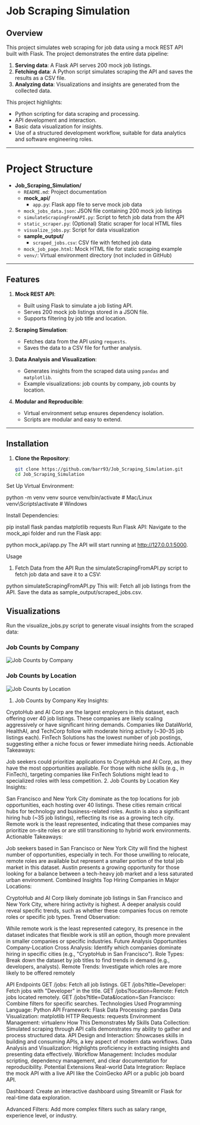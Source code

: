 # **Job Scraping Simulation**

## **Overview**
This project simulates web scraping for job data using a mock REST API built with Flask. The project demonstrates the entire data pipeline:
1. **Serving data**: A Flask API serves 200 mock job listings.
2. **Fetching data**: A Python script simulates scraping the API and saves the results as a CSV file.
3. **Analyzing data**: Visualizations and insights are generated from the collected data.

This project highlights:
- Python scripting for data scraping and processing.
- API development and interaction.
- Basic data visualization for insights.
- Use of a structured development workflow, suitable for data analytics and software engineering roles.

---


# Project Structure

- **Job_Scraping_Simulation/**
  - `README.md`: Project documentation
  - **mock_api/**
    - `app.py`: Flask app file to serve mock job data
  - `mock_jobs_data.json`: JSON file containing 200 mock job listings
  - `simulateScrapingFromAPI.py`: Script to fetch job data from the API
  - `static_scraper.py`: (Optional) Static scraper for local HTML files
  - `visualize_jobs.py`: Script for data visualization
  - **sample_output/**
    - `scraped_jobs.csv`: CSV file with fetched job data
  - `mock_job_page.html`: Mock HTML file for static scraping example
  - `venv/`: Virtual environment directory (not included in GitHub)


---

## **Features**
1. **Mock REST API**:
   - Built using Flask to simulate a job listing API.
   - Serves 200 mock job listings stored in a JSON file.
   - Supports filtering by job title and location.

2. **Scraping Simulation**:
   - Fetches data from the API using `requests`.
   - Saves the data to a CSV file for further analysis.

3. **Data Analysis and Visualization**:
   - Generates insights from the scraped data using `pandas` and `matplotlib`.
   - Example visualizations: job counts by company, job counts by location.

4. **Modular and Reproducible**:
   - Virtual environment setup ensures dependency isolation.
   - Scripts are modular and easy to extend.

---

## **Installation**
1. **Clone the Repository**:
   ```bash
   git clone https://github.com/barr93/Job_Scraping_Simulation.git
   cd Job_Scraping_Simulation
Set Up Virtual Environment:

python -m venv venv
source venv/bin/activate  # Mac/Linux
venv\Scripts\activate     # Windows

Install Dependencies:

pip install flask pandas matplotlib requests
Run Flask API: Navigate to the mock_api folder and run the Flask app:


python mock_api/app.py
The API will start running at http://127.0.0.1:5000.

Usage
1. Fetch Data from the API
Run the simulateScrapingFromAPI.py script to fetch job data and save it to a CSV:


python simulateScrapingFromAPI.py
This will:
Fetch all job listings from the API.
Save the data as sample_output/scraped_jobs.csv.


## Visualizations

Run the visualize_jobs.py script to generate visual insights from the scraped data:


### Job Counts by Company
![Job Counts by Company](images/job_counts_by_company.png)

### Job Counts by Location
![Job Counts by Location](images/job_counts_by_location.png)

1. Job Counts by Company
Key Insights:

CryptoHub and AI Corp are the largest employers in this dataset, each offering over 40 job listings. These companies are likely scaling aggressively or have significant hiring demands.
Companies like DataWorld, HealthAI, and TechCorp follow with moderate hiring activity (~30–35 job listings each).
FinTech Solutions has the lowest number of job postings, suggesting either a niche focus or fewer immediate hiring needs.
Actionable Takeaways:

Job seekers could prioritize applications to CryptoHub and AI Corp, as they have the most opportunities available.
For those with niche skills (e.g., in FinTech), targeting companies like FinTech Solutions might lead to specialized roles with less competition.
2. Job Counts by Location
Key Insights:

San Francisco and New York City dominate as the top locations for job opportunities, each hosting over 40 listings. These cities remain critical hubs for technology and business-related roles.
Austin is also a significant hiring hub (~35 job listings), reflecting its rise as a growing tech city.
Remote work is the least represented, indicating that these companies may prioritize on-site roles or are still transitioning to hybrid work environments.
Actionable Takeaways:

Job seekers based in San Francisco or New York City will find the highest number of opportunities, especially in tech.
For those unwilling to relocate, remote roles are available but represent a smaller portion of the total job market in this dataset.
Austin presents a growing opportunity for those looking for a balance between a tech-heavy job market and a less saturated urban environment.
Combined Insights
Top Hiring Companies in Major Locations:

CryptoHub and AI Corp likely dominate job listings in San Francisco and New York City, where hiring activity is highest.
A deeper analysis could reveal specific trends, such as whether these companies focus on remote roles or specific job types.
Trend Observation:

While remote work is the least represented category, its presence in the dataset indicates that flexible work is still an option, though more prevalent in smaller companies or specific industries.
Future Analysis Opportunities
Company-Location Cross Analysis: Identify which companies dominate hiring in specific cities (e.g., "CryptoHub in San Francisco").
Role Types: Break down the dataset by job titles to find trends in demand (e.g., developers, analysts).
Remote Trends: Investigate which roles are more likely to be offered remotely


API Endpoints
GET /jobs: Fetch all job listings.
GET /jobs?title=Developer: Fetch jobs with "Developer" in the title.
GET /jobs?location=Remote: Fetch jobs located remotely.
GET /jobs?title=Data&location=San Francisco: Combine filters for specific searches.
Technologies Used
Programming Language: Python
API Framework: Flask
Data Processing: pandas
Data Visualization: matplotlib
HTTP Requests: requests
Environment Management: virtualenv
How This Demonstrates My Skills
Data Collection: Simulated scraping through API calls demonstrates my ability to gather and process structured data.
API Design and Interaction: Showcases skills in building and consuming APIs, a key aspect of modern data workflows.
Data Analysis and Visualization: Highlights proficiency in extracting insights and presenting data effectively.
Workflow Management: Includes modular scripting, dependency management, and clear documentation for reproducibility.
Potential Extensions
Real-world Data Integration: Replace the mock API with a live API like the CoinGecko API or a public job board API.

Dashboard: Create an interactive dashboard using Streamlit or Flask for real-time data exploration.

Advanced Filters: Add more complex filters such as salary range, experience level, or industry.
